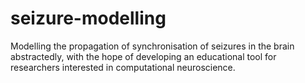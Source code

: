 # seizure-modelling
Modelling the propagation of synchronisation of seizures in the brain abstractedly, with the hope of developing an educational tool for researchers interested in computational neuroscience.
